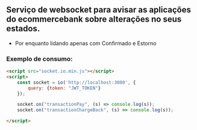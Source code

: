 <h2>Serviço de websocket para avisar as aplicações do ecommercebank sobre alterações no seus estados.</h2>


- Por enquanto lidando apenas com Confirmado e Estorno

<h3>Exemplo de consumo:</h2>

```html
<script src="socket.io.min.js"></script>
<script>
    const socket = io('http://localhost:3000', {
        query: {token: "JWT_TOKEN"}
    });

    socket.on("transactionPay", (s) => console.log(s));
    socket.on("transactionChargeBack", (s) => console.log(s));

</script>
```
